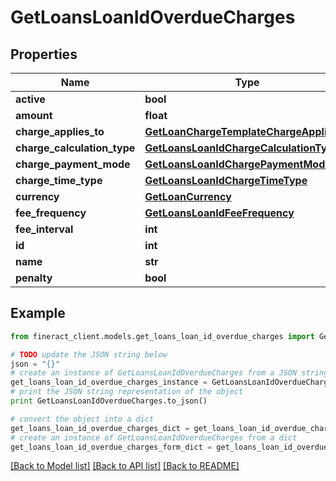 # GetLoansLoanIdOverdueCharges


## Properties

Name | Type | Description | Notes
------------ | ------------- | ------------- | -------------
**active** | **bool** |  | [optional] 
**amount** | **float** |  | [optional] 
**charge_applies_to** | [**GetLoanChargeTemplateChargeAppliesTo**](GetLoanChargeTemplateChargeAppliesTo.md) |  | [optional] 
**charge_calculation_type** | [**GetLoansLoanIdChargeCalculationType**](GetLoansLoanIdChargeCalculationType.md) |  | [optional] 
**charge_payment_mode** | [**GetLoansLoanIdChargePaymentMode**](GetLoansLoanIdChargePaymentMode.md) |  | [optional] 
**charge_time_type** | [**GetLoansLoanIdChargeTimeType**](GetLoansLoanIdChargeTimeType.md) |  | [optional] 
**currency** | [**GetLoanCurrency**](GetLoanCurrency.md) |  | [optional] 
**fee_frequency** | [**GetLoansLoanIdFeeFrequency**](GetLoansLoanIdFeeFrequency.md) |  | [optional] 
**fee_interval** | **int** |  | [optional] 
**id** | **int** |  | [optional] 
**name** | **str** |  | [optional] 
**penalty** | **bool** |  | [optional] 

## Example

```python
from fineract_client.models.get_loans_loan_id_overdue_charges import GetLoansLoanIdOverdueCharges

# TODO update the JSON string below
json = "{}"
# create an instance of GetLoansLoanIdOverdueCharges from a JSON string
get_loans_loan_id_overdue_charges_instance = GetLoansLoanIdOverdueCharges.from_json(json)
# print the JSON string representation of the object
print GetLoansLoanIdOverdueCharges.to_json()

# convert the object into a dict
get_loans_loan_id_overdue_charges_dict = get_loans_loan_id_overdue_charges_instance.to_dict()
# create an instance of GetLoansLoanIdOverdueCharges from a dict
get_loans_loan_id_overdue_charges_form_dict = get_loans_loan_id_overdue_charges.from_dict(get_loans_loan_id_overdue_charges_dict)
```
[[Back to Model list]](../README.md#documentation-for-models) [[Back to API list]](../README.md#documentation-for-api-endpoints) [[Back to README]](../README.md)


